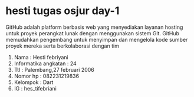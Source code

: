 # hesti tugas osjur day-1
GitHub adalah platform berbasis web yang menyediakan  layanan hosting untuk proyek perangkat lunak dengan  menggunakan sistem Git. GitHub memudahkan pengembang  untuk menyimpan dan mengelola kode sumber proyek mereka  serta berkolaborasi dengan tim
1. Nama : Hesti febriyani
2. Informatika angkatan : 24
3. Ttl : Palembang,27 februari 2006
4. Nomor hp : 082231219836
5. Kelompok : Dart
6. IG       : hes_tifebriani
